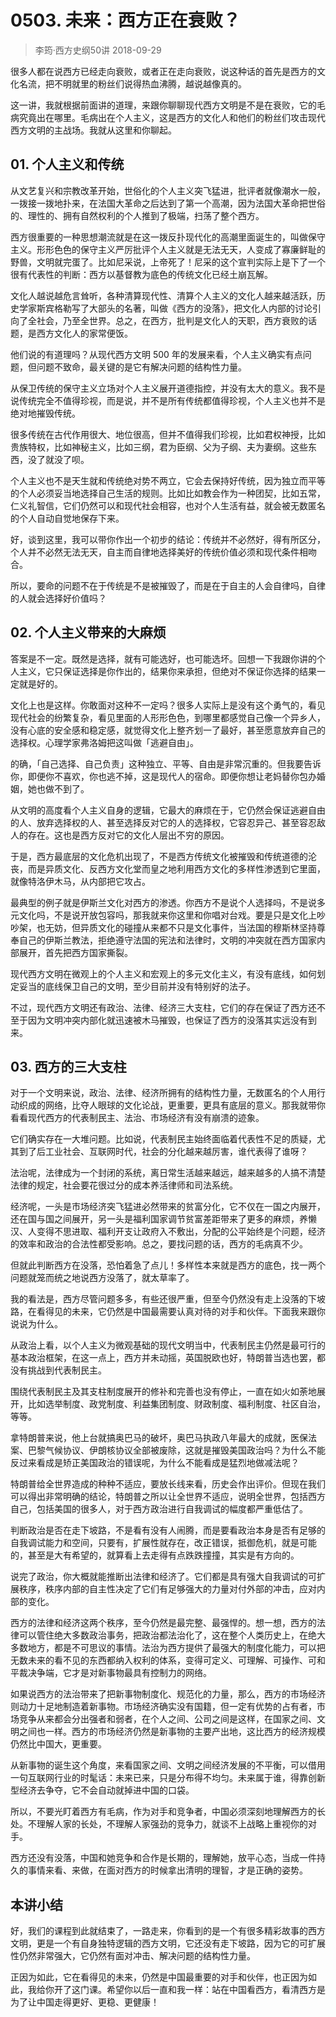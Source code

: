 # 0503. 未来：西方正在衰败？
> 李筠·西方史纲50讲
2018-09-29

很多人都在说西方已经走向衰败，或者正在走向衰败，说这种话的首先是西方的文化名流，把不明就里的粉丝们说得热血沸腾，越说越像真的。

这一讲，我就根据前面讲的道理，来跟你聊聊现代西方文明是不是在衰败，它的毛病究竟出在哪里。毛病出在个人主义，这是西方的文化人和他们的粉丝们攻击现代西方文明的主战场。我就从这里和你聊起。

## 01. 个人主义和传统

从文艺复兴和宗教改革开始，世俗化的个人主义突飞猛进，批评者就像潮水一般，一拨接一拨地扑来，在法国大革命之后达到了第一个高潮，因为法国大革命把世俗的、理性的、拥有自然权利的个人推到了极端，扫荡了整个西方。

西方很重要的一种思想潮流就是在这一拨反扑现代化的高潮里面诞生的，叫做保守主义。形形色色的保守主义严厉批评个人主义就是无法无天，人变成了寡廉鲜耻的野兽，文明就完蛋了。比如尼采说，上帝死了！尼采的这个宣判实际上是下了一个很有代表性的判断：西方以基督教为底色的传统文化已经土崩瓦解。

文化人越说越危言耸听，各种清算现代性、清算个人主义的文化人越来越活跃，历史学家斯宾格勒写了大部头的名著，叫做《西方的没落》，把文化人内部的讨论引向了全社会，乃至全世界。总之，在西方，批判是文化人的天职，西方衰败的话题，是西方文化人的家常便饭。

他们说的有道理吗？从现代西方文明 500 年的发展来看，个人主义确实有点问题，但问题不致命，最关键的是它有解决问题的结构性力量。

从保卫传统的保守主义立场对个人主义展开道德指控，并没有太大的意义。我不是说传统完全不值得珍视，而是说，并不是所有传统都值得珍视，个人主义也并不是绝对地摧毁传统。

很多传统在古代作用很大、地位很高，但并不值得我们珍视，比如君权神授，比如贵族特权，比如神秘主义，比如三纲，君为臣纲、父为子纲、夫为妻纲。这些东西，没了就没了呗。

个人主义也不是天生就和传统绝对势不两立，它会去保持好传统，因为独立而平等的个人必须妥当地选择自己生活的规则。比如比如教会作为一种团契，比如五常，仁义礼智信，它们仍然可以和现代社会相容，也对个人生活有益，就会被无数匿名的个人自动自觉地保存下来。

好，谈到这里，我可以带你作出一个初步的结论：传统并不必然好，得有所区分，个人并不必然无法无天，自主而自律地选择美好的传统价值必须和现代条件相吻合。

所以，要命的问题不在于传统是不是被摧毁了，而是在于自主的人会自律吗，自律的人就会选择好价值吗？

## 02. 个人主义带来的大麻烦

答案是不一定。既然是选择，就有可能选好，也可能选坏。回想一下我跟你讲的个人主义，它只保证选择是你作出的，结果你来承担，但绝对不保证你选择的结果一定就是好的。

文化上也是这样。你敢面对这种不一定吗？很多人实际上是没有这个勇气的，看见现代社会的纷繁复杂，看见里面的人形形色色，到哪里都感觉自己像一个异乡人，没有心底的安全感和稳定感，就觉得文化上整齐划一了最好，甚至愿意放弃自己的选择权。心理学家弗洛姆把这叫做「逃避自由」。

的确，「自己选择、自己负责」这种独立、平等、自由是非常沉重的。但我要告诉你，即便你不喜欢，你也逃不掉，这是现代人的宿命。即便你想让老妈替你包办婚姻，她也做不到了。

从文明的高度看个人主义自身的逻辑，它最大的麻烦在于，它仍然会保证逃避自由的人、放弃选择权的人、甚至选择反对它的人的选择权，它容忍异己、甚至容忍敌人的存在。这也是西方反对它的文化人层出不穷的原因。

于是，西方最底层的文化危机出现了，不是西方传统文化被摧毁和传统道德的沦丧，而是异质文化、反西方文化堂而皇之地利用西方文化的多样性渗透到它里面，就像特洛伊木马，从内部把它攻占。

最典型的例子就是伊斯兰文化对西方的渗透。你西方不是说个人选择吗，不是说多元文化吗，不是说开放包容吗，那我就来你这里和你唱对台戏。要是只是文化上吵吵架，也无妨，但异质文化的碰撞从来都不只是文化事件，当法国的穆斯林坚持尊奉自己的伊斯兰教法，拒绝遵守法国的宪法和法律时，文明的冲突就在西方国家内部展开，首先把西方国家撕裂。

现代西方文明在微观上的个人主义和宏观上的多元文化主义，有没有底线，如何划定妥当的底线保卫自己的文明，至少目前并没有特别好的法子。

不过，现代西方文明还有政治、法律、经济三大支柱，它们的存在保证了西方还不至于因为文明冲突内部化就迅速被木马摧毁，也保证了西方的没落其实远没有到来。

## 03. 西方的三大支柱

对于一个文明来说，政治、法律、经济所拥有的结构性力量，无数匿名的个人用行动织成的网络，比夺人眼球的文化论战，更重要，更具有底层的意义。那我就带你看看现代西方的代表制民主、法治、市场经济有没有崩溃的迹象。

它们确实存在一大堆问题。比如说，代表制民主始终面临着代表性不足的质疑，尤其到了后工业社会、互联网时代，社会的分化越来越厉害，谁代表得了谁呀？

法治呢，法律成为一个封闭的系统，离日常生活越来越远，越来越多的人搞不清楚法律的规定，社会要花很过分的成本养活律师和司法系统。

经济呢，一头是市场经济突飞猛进必然带来的贫富分化，它不仅在一国之内展开，还在国与国之间展开，另一头是福利国家调节贫富差距带来了更多的麻烦，养懒汉、人变得不思进取、福利开支让政府入不敷出，分配的公平始终是个问题，经济的效率和政治的合法性都受影响。总之，要找问题的话，西方的毛病真不少。

但就此判断西方在没落，恐怕着急了点儿！多样性本来就是西方的底色，找一两个问题就笼而统之地说西方没落了，就太草率了。

我的看法是，西方尽管问题多多，有些还很严重，但至今仍然没有走上没落的下坡路，在看得见的未来，它仍然是中国最需要认真对待的对手和伙伴。下面我来跟你说说为什么。

从政治上看，以个人主义为微观基础的现代文明当中，代表制民主仍然是最可行的基本政治框架，在这一点上，西方并未动摇，英国脱欧也好，特朗普当选也罢，都没有挑战到代表制民主。

围绕代表制民主及其支柱制度展开的修补和完善也没有停止，一直在如火如荼地展开，比如选举制度、政党制度、利益集团制度、财政制度、福利制度、社区自治，等等。

拿特朗普来说，他上台就搞奥巴马的破坏，奥巴马执政八年最大的成就，医保法案、巴黎气候协议、伊朗核协议全部被废除，这就是摧毁美国政治吗？为什么不能反过来看成是矫正美国政治的错误呢，为什么不能看成是猛烈地做减法呢？

特朗普给全世界造成的种种不适应，要放长线来看，历史会作出评价。但现在我们可以得出非常明确的结论，特朗普之所以让全世界不适应，说明全世界，包括西方自己，包括美国的很多人，对于西方政治进行自我调试的幅度都严重低估了。

判断政治是否在走下坡路，不是看有没有人闹腾，而是要看政治本身是否有足够的自我调试能力和空间，只要有，扩展性就存在，改正错误，抵御危机，就是可能的，甚至是大有希望的，就算看上去走得有点跌跌撞撞，其实是有方向的。

说完了政治，你大概就能推断出法律和经济了。它们都是具有强大自我调试的可扩展秩序，秩序内部的自主性决定了它们有足够强大的力量对付外部的冲击，应对内部的变化。

西方的法律和经济这两个秩序，至今仍然是最完整、最强悍的。想一想，西方的法律可以管住绝大多数政治事务，把政治都法治化了，这在整个人类历史上，在绝大多数地方，都是不可思议的事情。法治为西方提供了最强大的制度化能力，可以把无数未来的看不见的东西都纳入权利的体系，变得可定义、可理解、可操作、可和平裁决争端，它才是对新事物最具有控制力的网络。

如果说西方的法治带来了把新事物制度化、规范化的力量，那么，西方的市场经济则动力十足地制造着新事物。市场经济确实没有国籍，但一定有优势的占有者，市场竞争从来都会分出强者和弱者，在个人之间、公司之间是这样，在国家之间、文明之间也一样。西方的市场经济仍然是新事物的主要产出地，这比西方的经济规模仍然比中国大，更重要。

从新事物的诞生这个角度，来看国家之间、文明之间经济发展的不平衡，可以借用一句互联网行业的时髦话：未来已来，只是分布得不均匀。未来属于谁，得靠创新型经济去争夺，它不会自动就掉进中国的口袋。

所以，不要光盯着西方有毛病，作为对手和竞争者，中国必须深刻地理解西方的长处。不理解人家的长处，不理解人家强劲的竞争力，就谈不上战略上重视你的对手。

西方还没有没落，中国和她竞争和合作是长期的，理解她，放平心态，当成一件持久的事情来看、来做，在面对西方的时候拿出清明的理智，才是正确的姿势。

## 本讲小结

好，我们的课程到此就结束了，一路走来，你看到的是一个有很多精彩故事的西方文明，更是一个有自身独特逻辑的西方文明，它还没有走下坡路，因为它的可扩展性仍然非常强大，它仍然有面对冲击、解决问题的结构性力量。

正因为如此，它在看得见的未来，仍然是中国最重要的对手和伙伴，也正因为如此，我给你开了这门课。希望你以后一直和我一样：站在中国看西方，看清西方是为了让中国走得更好、更稳、更健康！

